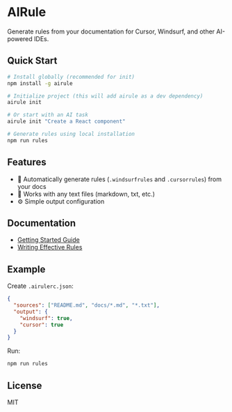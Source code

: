 # AIRule

Generate rules from your documentation for Cursor, Windsurf, and other AI-powered IDEs.

## Quick Start

```bash
# Install globally (recommended for init)
npm install -g airule

# Initialize project (this will add airule as a dev dependency)
airule init

# Or start with an AI task
airule init "Create a React component"

# Generate rules using local installation
npm run rules
```

## Features

- 🎯 Automatically generate rules (`.windsurfrules` and `.cursorrules`) from your docs
- 📝 Works with any text files (markdown, txt, etc.)
- ⚙️ Simple output configuration

## Documentation

- [Getting Started Guide](docs/getting-started.md)
- [Writing Effective Rules](docs/rules-guide.md)

## Example

Create `.airulerc.json`:
```json
{
  "sources": ["README.md", "docs/*.md", "*.txt"],
  "output": {
    "windsurf": true,
    "cursor": true
  }
}
```

Run:
```bash
npm run rules
```

## License

MIT
